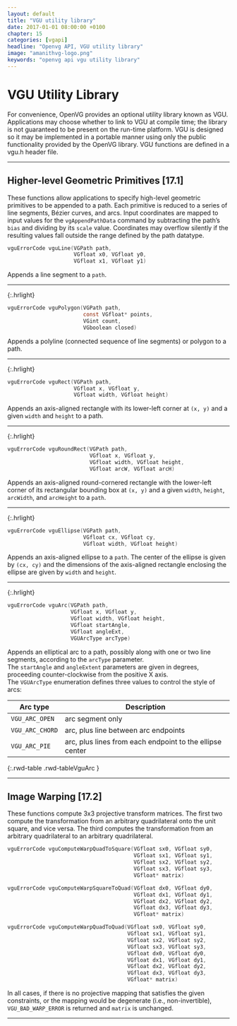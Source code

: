```yaml
---
layout: default
title: "VGU utility library"
date: 2017-01-01 08:00:00 +0100
chapter: 15
categories: [vgapi]
headline: "Openvg API, VGU utility library"
image: "amanithvg-logo.png"
keywords: "openvg api vgu utility library"
---
```


# VGU Utility Library

For convenience, OpenVG provides an optional utility library known as VGU. Applications may choose whether to link to VGU at compile time; the library is not guaranteed to be present on the run-time platform. VGU is designed so it may be implemented in a portable manner using only the public functionality provided by the OpenVG library. VGU functions are defined in a vgu.h header file.

---

## Higher-level Geometric Primitives [17.1]

These functions allow applications to specify high-level geometric primitives to be appended to a path. Each primitive is reduced to a series of line segments, Bézier curves, and arcs. Input coordinates are mapped to input values for the `vgAppendPathData` command by subtracting the path’s `bias` and dividing by its `scale` value. Coordinates may overflow silently if the resulting values fall outside the range defined by the path datatype.

```c
vguErrorCode vguLine(VGPath path,
                     VGfloat x0, VGfloat y0,
                     VGfloat x1, VGfloat y1)
```
Appends a line segment to a `path`.

---
{:.hrlight}

```c
vguErrorCode vguPolygon(VGPath path,
                        const VGfloat* points,
                        VGint count,
                        VGboolean closed)
```
Appends a polyline (connected sequence of line segments) or polygon to a path.

---
{:.hrlight}

```c
vguErrorCode vguRect(VGPath path,
                     VGfloat x, VGfloat y,
                     VGfloat width, VGfloat height)
```
Appends an axis-aligned rectangle with its lower-left corner at `(x, y)` and a given `width` and `height` to a path.

---
{:.hrlight}

```c
vguErrorCode vguRoundRect(VGPath path,
                          VGfloat x, VGfloat y,
                          VGfloat width, VGfloat height,
                          VGfloat arcW, VGfloat arcH)
```
Appends an axis-aligned round-cornered rectangle with the lower-left corner of its rectangular bounding box at `(x, y)` and a given `width`, `height`, `arcWidth`, and `arcHeight` to a `path`.

---
{:.hrlight}

```c
vguErrorCode vguEllipse(VGPath path,
                        VGfloat cx, VGfloat cy, 
                        VGfloat width, VGfloat height)
```
Appends an axis-aligned ellipse to a `path`. The center of the ellipse is given by `(cx, cy)` and the dimensions of the axis-aligned rectangle enclosing the ellipse are given by `width` and `height`.

---
{:.hrlight}

```c
vguErrorCode vguArc(VGPath path,
                    VGfloat x, VGfloat y,
                    VGfloat width, VGfloat height,
                    VGfloat startAngle,
                    VGfloat angleExt,
                    VGUArcType arcType)
```
Appends an elliptical arc to a path, possibly along with one or two line segments, according to the `arcType` parameter.  
The `startAngle` and `angleExtent` parameters are given in degrees, proceeding counter-clockwise from the positive X axis.  
The `VGUArcType` enumeration defines three values to control the style of arcs:

| Arc type | Description |
| -------- | ----------- |
| `VGU_ARC_OPEN` | arc segment only |
| `VGU_ARC_CHORD` | arc, plus line between arc endpoints |
| `VGU_ARC_PIE` | arc, plus lines from each endpoint to the ellipse center |
{:.rwd-table .rwd-tableVguArc }

---

## Image Warping [17.2]

These functions compute 3x3 projective transform matrices. The first two compute the transformation from an arbitrary
quadrilateral onto the unit square, and vice versa. The third computes the transformation from an arbitrary quadrilateral
to an arbitrary quadrilateral.

```c
vguErrorCode vguComputeWarpQuadToSquare(VGfloat sx0, VGfloat sy0,
                                        VGfloat sx1, VGfloat sy1,
                                        VGfloat sx2, VGfloat sy2,
                                        VGfloat sx3, VGfloat sy3,
                                        VGfloat* matrix)
```

```c
vguErrorCode vguComputeWarpSquareToQuad(VGfloat dx0, VGfloat dy0,
                                        VGfloat dx1, VGfloat dy1,
                                        VGfloat dx2, VGfloat dy2,
                                        VGfloat dx3, VGfloat dy3,
                                        VGfloat* matrix)
```

```c
vguErrorCode vguComputeWarpQuadToQuad(VGfloat sx0, VGfloat sy0,
                                      VGfloat sx1, VGfloat sy1,
                                      VGfloat sx2, VGfloat sy2,
                                      VGfloat sx3, VGfloat sy3,
                                      VGfloat dx0, VGfloat dy0,
                                      VGfloat dx1, VGfloat dy1,
                                      VGfloat dx2, VGfloat dy2,
                                      VGfloat dx3, VGfloat dy3,
                                      VGfloat* matrix)
```

In all cases, if there is no projective mapping that satisfies the given constraints, or the mapping would be degenerate (i.e., non-invertible), `VGU_BAD_WARP_ERROR` is returned and `matrix` is unchanged.

---
